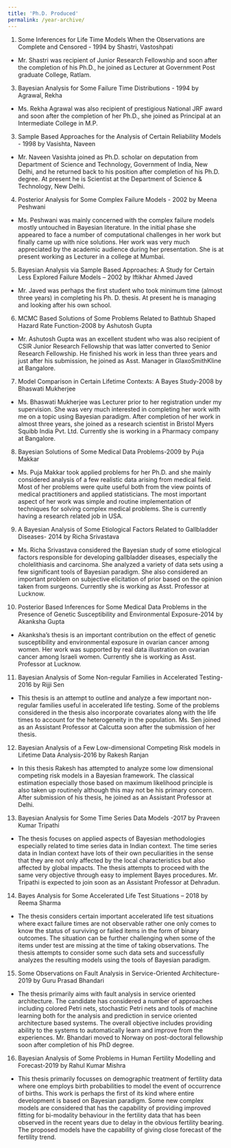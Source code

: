 ```yaml
---
title: 'Ph.D. Produced'
permalink: /year-archive/
---
```


1. Some Inferences for Life Time Models When the Observations are Complete and Censored - 1994 by Shastri, Vastoshpati
- Mr. Shastri was recipient of Junior Research Fellowship and soon after the completion of his Ph.D., he joined as Lecturer at Government Post graduate College, Ratlam.
3. Bayesian Analysis for Some Failure Time Distributions - 1994 by Agrawal, Rekha
- Ms. Rekha Agrawal was also recipient of prestigious National JRF award and soon after the completion of her Ph.D., she joined as Principal at an Intermediate College in M.P.
3. Sample Based Approaches for the Analysis of Certain Reliability Models - 1998 by Vasishta, Naveen
- Mr. Naveen Vasishta joined as Ph.D. scholar on deputation from Department of Science and Technology, Government of India, New Delhi, and he returned back to his position after completion of his Ph.D. degree. At present he is Scientist at the Department of Science & Technology, New Delhi.
4. Posterior Analysis for Some Complex Failure Models - 2002 by Meena Peshwani
  - Ms. Peshwani was mainly concerned with the complex failure models mostly untouched in Bayesian literature. In the initial phase she appeared to face a number of computational challenges in her work but finally came up with nice solutions. Her work was very much appreciated by the academic audience during her presentation. She is at present working as Lecturer in a college at Mumbai.
5. Bayesian Analysis via Sample Based Approaches: A Study for Certain Less Explored Failure Models – 2002 by Iftikhar Ahmed Javed
- Mr. Javed was perhaps the first student who took minimum time (almost three years) in completing his Ph. D. thesis. At present he is managing and looking after his own school.
6. MCMC Based Solutions of Some Problems Related to Bathtub Shaped Hazard Rate Function-2008 by Ashutosh Gupta
- Mr. Ashutosh Gupta was an excellent student who was also recipient of CSIR Junior Research Fellowship that was latter converted to Senior Research Fellowship. He finished his work in less than three years and just after his submission, he joined as Asst. Manager in GlaxoSmithKline at Bangalore.
7. Model Comparison in Certain Lifetime Contexts: A Bayes Study-2008 by Bhaswati Mukherjee
- Ms. Bhaswati Mukherjee was Lecturer prior to her registration under my supervision. She was very much interested in completing her work with me on a topic using Bayesian paradigm. After completion of her work in almost three years, she joined as a research scientist in Bristol Myers Squibb India Pvt. Ltd. Currently she is working in a Pharmacy company at Bangalore.
8. Bayesian Solutions of Some Medical Data Problems-2009 by Puja Makkar
- Ms. Puja Makkar took applied problems for her Ph.D. and she mainly considered analysis of a few realistic data arising from medical field. Most of her problems were quite useful both from the view points of medical practitioners and applied statisticians. The most important aspect of her work was simple and routine implementation of techniques for solving complex medical problems. She is currently having a research related job in USA.
9. A Bayesian Analysis of Some Etiological Factors Related to Gallbladder Diseases- 2014 by Richa Srivastava
- Ms. Richa Srivastava considered the Bayesian study of some etiological factors responsible for developing gallbladder diseases, especially the cholelithiasis and carcinoma. She analyzed a variety of data sets using a few significant tools of Bayesian paradigm. She also considered an important problem on subjective elicitation of prior based on the opinion taken from surgeons. Currently she is working as Asst. Professor at Lucknow.
10. Posterior Based Inferences for Some Medical Data Problems in the Presence of Genetic Susceptibility and Environmental Exposure-2014 by Akanksha Gupta
- Akanksha’s thesis is an important contribution on the effect of genetic susceptibility and environmental exposure in ovarian cancer among women. Her work was supported by real data illustration on ovarian cancer among Israeli women. Currently she is working as Asst. Professor at Lucknow.
11. Bayesian Analysis of Some Non-regular Families in Accelerated Testing-2016 by Rijji Sen
- This thesis is an attempt to outline and analyze a few important non-regular families useful in accelerated life testing. Some of the problems considered in the thesis also incorporate covariates along with the life times to account for the heterogeneity in the population. Ms. Sen joined as an Assistant Professor at Calcutta soon after the submission of her thesis.
12. Bayesian Analysis of a Few Low-dimensional Competing Risk models in Lifetime Data Analysis-2016 by Rakesh Ranjan
- In this thesis Rakesh has attempted to analyze some low dimensional competing risk models in a Bayesian framework. The classical estimation especially those based on maximum likelihood principle is also taken up routinely although this may not be his primary concern. After submission of his thesis, he joined as an Assistant Professor at Delhi.
13. Bayesian Analysis for Some Time Series Data Models -2017 by Praveen Kumar Tripathi
- The thesis focuses on applied aspects of Bayesian methodologies especially related to time series data in Indian context. The time series data in Indian context have lots of their own peculiarities in the sense that they are not only affected by the local characteristics but also affected by global impacts. The thesis attempts to proceed with the same very objective through easy to implement Bayes procedures. Mr. Tripathi is expected to join soon as an Assistant Professor at Dehradun.
14. Bayes Analysis for Some Accelerated Life Test Situations – 2018 by Reema Sharma
- The thesis considers certain important accelerated life test situations where exact failure times are not observable rather one only comes to know the status of surviving or failed items in the form of binary outcomes. The situation can be further
challenging when some of the items under test are missing at the time of taking observations. The thesis attempts to consider some such data sets and successfully analyzes the resulting models using the tools of Bayesian paradigm.
15. Some Observations on Fault Analysis in Service-Oriented Architecture- 2019 by Guru Prasad Bhandari
- The thesis primarily aims with fault analysis in service oriented architecture. The candidate has considered a number of approaches including colored Petri nets, stochastic Petri nets and tools of machine learning both for the analysis and
prediction in service oriented architecture based systems. The overall objective includes providing ability to the systems to automatically learn and improve from the experiences. Mr. Bhandari moved to Norway on post-doctoral fellowship soon after completion of his PhD degree.
16. Bayesian Analysis of Some Problems in Human Fertility Modelling and Forecast-2019 by Rahul Kumar Mishra
- This thesis primarily focusses on demographic treatment of fertility data where one employs birth probabilities to model the event of occurrence of births. This work is perhaps the first of its kind where entire development is based on Bayesian paradigm. Some new complex models are considered that has the capability of providing improved fitting for bi-modality behaviour in the fertility data that has been observed in the recent years due to delay in the obvious fertility bearing. The proposed models have the capability of giving close forecast of the fertility trend.

   


